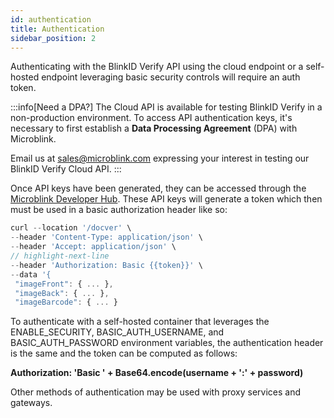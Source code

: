 ```yaml
---
id: authentication
title: Authentication
sidebar_position: 2
---
```


Authenticating with the BlinkID Verify API using the cloud endpoint or a self-hosted endpoint leveraging basic security controls will require an auth token. 

:::info[Need a DPA?]
The Cloud API is available for testing BlinkID Verify in a non-production environment. To access API authentication keys, it's necessary to first establish a **Data Processing Agreement** (DPA) with Microblink. 

Email us at sales@microblink.com expressing your interest in testing our BlinkID Verify Cloud API. 
:::

Once API keys have been generated, they can be accessed through the [Microblink Developer Hub](https://developer.microblink.com/blinkidverify-api-key). These API keys will generate a token which then must be used in a basic authorization header like so:

```jsx title="cURL Sample"
curl --location '/docver' \
--header 'Content-Type: application/json' \
--header 'Accept: application/json' \
// highlight-next-line
--header 'Authorization: Basic {{token}}' \
--data '{
 "imageFront": { ... },
 "imageBack": { ... },
 "imageBarcode": { ... }
```

To authenticate with a self-hosted container that leverages the ENABLE_SECURITY, BASIC_AUTH_USERNAME, and BASIC_AUTH_PASSWORD environment variables, the authentication header is the same and the token can be computed as follows:

**Authorization: 'Basic ' + Base64.encode(username + ':' + password)**

Other methods of authentication may be used with proxy services and gateways.